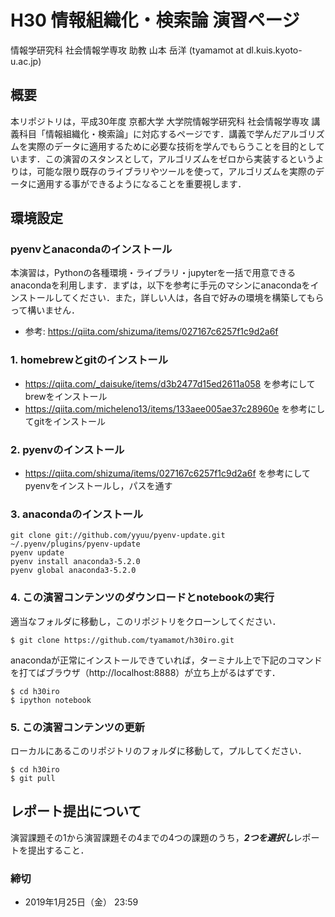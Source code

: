 # H30 情報組織化・検索論 演習ページ
情報学研究科 社会情報学専攻 助教 
山本 岳洋 (tyamamot at dl.kuis.kyoto-u.ac.jp)

## 概要
本リポジトリは，平成30年度 京都大学 大学院情報学研究科 社会情報学専攻 講義科目「情報組織化・検索論」に対応するページです．講義で学んだアルゴリズムを実際のデータに適用するために必要な技術を学んでもらうことを目的としています．この演習のスタンスとして，アルゴリズムをゼロから実装するというよりは，可能な限り既存のライブラリやツールを使って，アルゴリズムを実際のデータに適用する事ができるようになることを重要視します．

## 環境設定

### pyenvとanacondaのインストール
本演習は，Pythonの各種環境・ライブラリ・jupyterを一括で用意できるanacondaを利用します．まずは，以下を参考に手元のマシンにanacondaをインストールしてください．また，詳しい人は，各自で好みの環境を構築してもらって構いません．

- 参考: https://qiita.com/shizuma/items/027167c6257f1c9d2a6f

### 1. homebrewとgitのインストール
- https://qiita.com/_daisuke/items/d3b2477d15ed2611a058 を参考にしてbrewをインストール
- https://qiita.com/micheleno13/items/133aee005ae37c28960e を参考にしてgitをインストール

### 2. pyenvのインストール
- https://qiita.com/shizuma/items/027167c6257f1c9d2a6f を参考にしてpyenvをインストールし，パスを通す

### 3. anacondaのインストール
```
git clone git://github.com/yyuu/pyenv-update.git ~/.pyenv/plugins/pyenv-update
pyenv update
pyenv install anaconda3-5.2.0
pyenv global anaconda3-5.2.0
```

### 4. この演習コンテンツのダウンロードとnotebookの実行
適当なフォルダに移動し，このリポジトリをクローンしてください．

```
$ git clone https://github.com/tyamamot/h30iro.git
```

anacondaが正常にインストールできていれば，ターミナル上で下記のコマンドを打てばブラウザ（http://localhost:8888）が立ち上がるはずです．

```
$ cd h30iro
$ ipython notebook
```

### 5. この演習コンテンツの更新
ローカルにあるこのリポジトリのフォルダに移動して，プルしてください．

```
$ cd h30iro
$ git pull
```


## レポート提出について

演習課題その1から演習課題その4までの4つの課題のうち，***2つを選択し***レポートを提出すること．

### 締切
- 2019年1月25日（金） 23:59
